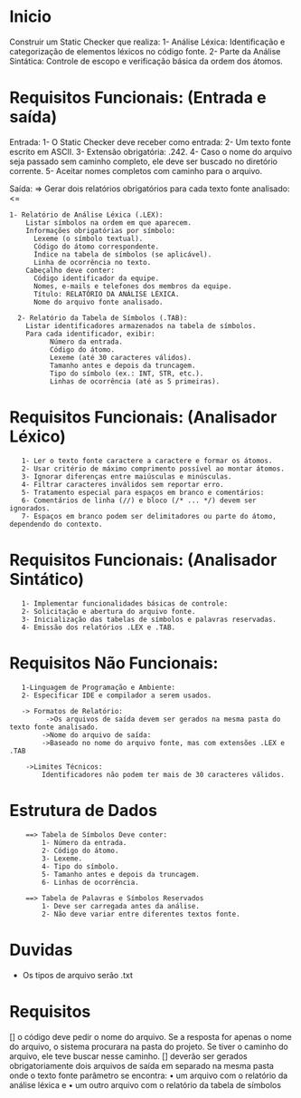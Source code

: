 # Inicio

  Construir um Static Checker que realiza:
  1- Análise Léxica: Identificação e categorização de elementos léxicos no código fonte.
  2- Parte da Análise Sintática: Controle de escopo e verificação básica da ordem dos átomos.


# Requisitos Funcionais: (Entrada e saída)

  Entrada:
    1- O Static Checker deve receber como entrada:
    2- Um texto fonte escrito em ASCII.
    3- Extensão obrigatória: .242.
    4- Caso o nome do arquivo seja passado sem caminho completo, ele deve ser buscado no diretório corrente.
    5- Aceitar nomes completos com caminho para o arquivo.

  Saída:
    => Gerar dois relatórios obrigatórios para cada texto fonte analisado: <=
    
    1- Relatório de Análise Léxica (.LEX):
        Listar símbolos na ordem em que aparecem.
        Informações obrigatórias por símbolo:
          Lexeme (o símbolo textual).
          Código do átomo correspondente.
          Índice na tabela de símbolos (se aplicável).
          Linha de ocorrência no texto.
        Cabeçalho deve conter:
          Código identificador da equipe.
          Nomes, e-mails e telefones dos membros da equipe.
          Título: RELATÓRIO DA ANÁLISE LÉXICA.
          Nome do arquivo fonte analisado.

      2- Relatório da Tabela de Símbolos (.TAB):
        Listar identificadores armazenados na tabela de símbolos.
        Para cada identificador, exibir:
              Número da entrada.
              Código do átomo.
              Lexeme (até 30 caracteres válidos).
              Tamanho antes e depois da truncagem.
              Tipo do símbolo (ex.: INT, STR, etc.).
              Linhas de ocorrência (até as 5 primeiras).



 # Requisitos Funcionais: (Analisador Léxico)

       1- Ler o texto fonte caractere a caractere e formar os átomos.
       2- Usar critério de máximo comprimento possível ao montar átomos.
       3- Ignorar diferenças entre maiúsculas e minúsculas.
       4- Filtrar caracteres inválidos sem reportar erro.
       5- Tratamento especial para espaços em branco e comentários:
       6- Comentários de linha (//) e bloco (/* ... */) devem ser ignorados.
       7- Espaços em branco podem ser delimitadores ou parte do átomo, dependendo do contexto.

  # Requisitos Funcionais: (Analisador Sintático)

       1- Implementar funcionalidades básicas de controle:
       2- Solicitação e abertura do arquivo fonte.
       3- Inicialização das tabelas de símbolos e palavras reservadas.
       4- Emissão dos relatórios .LEX e .TAB.

  # Requisitos Não Funcionais: 

       1-Linguagem de Programação e Ambiente:
       2- Especificar IDE e compilador a serem usados.
       
       -> Formatos de Relatório:
             ->Os arquivos de saída devem ser gerados na mesma pasta do texto fonte analisado.
            ->Nome do arquivo de saída:
            ->Baseado no nome do arquivo fonte, mas com extensões .LEX e .TAB
            
        ->Limites Técnicos:
            Identificadores não podem ter mais de 30 caracteres válidos.

  # Estrutura de Dados

        ==> Tabela de Símbolos Deve conter:
            1- Número da entrada.
            2- Código do átomo.
            3- Lexeme.
            4- Tipo do símbolo.
            5- Tamanho antes e depois da truncagem.
            6- Linhas de ocorrência.

        ==> Tabela de Palavras e Símbolos Reservados
            1- Deve ser carregada antes da análise.
            2- Não deve variar entre diferentes textos fonte.

# Duvidas

- Os tipos de arquivo serão .txt

# Requisitos
[] o código deve pedir o nome do arquivo. Se a resposta for apenas o nome do arquivo, o sistema procurara na pasta do projeto. Se tiver o caminho do arquivo, ele teve buscar nesse caminho.
[] deverão ser gerados obrigatoriamente dois arquivos de saída em separado na mesma pasta onde o texto fonte parâmetro se encontra:
• um arquivo com o relatório da análise léxica e
• um outro arquivo com o relatório da tabela de símbolos

